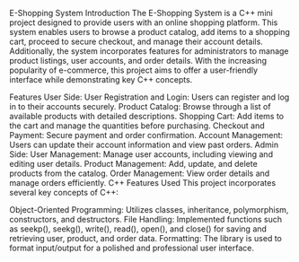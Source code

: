 E-Shopping System
Introduction
The E-Shopping System is a C++ mini project designed to provide users with an online shopping platform. This system enables users to browse a product catalog, add items to a shopping cart, proceed to secure checkout, and manage their account details. Additionally, the system incorporates features for administrators to manage product listings, user accounts, and order details. With the increasing popularity of e-commerce, this project aims to offer a user-friendly interface while demonstrating key C++ concepts.

Features
User Side:
User Registration and Login: Users can register and log in to their accounts securely.
Product Catalog: Browse through a list of available products with detailed descriptions.
Shopping Cart: Add items to the cart and manage the quantities before purchasing.
Checkout and Payment: Secure payment and order confirmation.
Account Management: Users can update their account information and view past orders.
Admin Side:
User Management: Manage user accounts, including viewing and editing user details.
Product Management: Add, update, and delete products from the catalog.
Order Management: View order details and manage orders efficiently.
C++ Features Used
This project incorporates several key concepts of C++:

Object-Oriented Programming: Utilizes classes, inheritance, polymorphism, constructors, and destructors.
File Handling: Implemented functions such as seekp(), seekg(), write(), read(), open(), and close() for saving and retrieving user, product, and order data.
Formatting: The <iomanip> library is used to format input/output for a polished and professional user interface.
